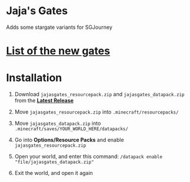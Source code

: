 # Jaja's Gates
 Adds some stargate variants for SGJourney

# [List of the new gates](https://jajasteele.github.io/jajas-gates/)

# Installation
1. Download `jajasgates_resourcepack.zip` and `jajasgates_datapack.zip` from the [**Latest Release**](https://github.com/JajaSteele/jajas-gates/releases/latest)

2. Move `jajasgates_resourcepack.zip` into `.minecraft/resourcepacks/`
3. Move `jajasgates_datapack.zip` into `.minecraft/saves/YOUR_WORLD_HERE/datapacks/`

4. Go into **Options/Resource Packs** and enable `jajasgates_resourcepack.zip`

5. Open your world, and enter this command: `/datapack enable "file/jajasgates_datapack.zip"`
6. Exit the world, and open it again
